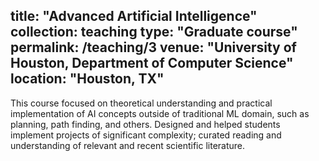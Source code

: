 title: "Advanced Artificial Intelligence"
collection: teaching
type: "Graduate course"
permalink: /teaching/3
venue: "University of Houston, Department of Computer Science"
location: "Houston, TX"
---

This course focused on theoretical understanding and practical implementation of AI concepts outside of traditional ML domain, such as planning, path finding, and others. Designed and helped students implement projects of significant complexity; curated reading and understanding of relevant and recent scientific literature.
